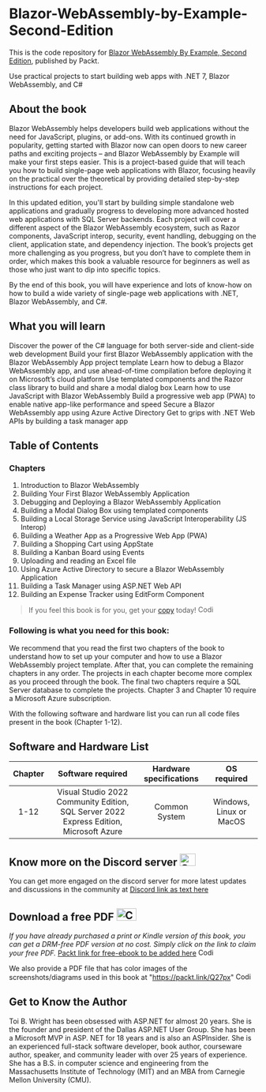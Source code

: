# Blazor-WebAssembly-by-Example-Second-Edition
This is the code repository for [Blazor WebAssembly By Example, Second Edition](https://www.packtpub.com/product/blazor-webassembly-by-example-second-edition/9781803241852), published by Packt.

Use practical projects to start building web apps with .NET 7, Blazor WebAssembly, and C#

## About the book

Blazor WebAssembly helps developers build web applications without the need for JavaScript, plugins, or add-ons. With its continued growth in popularity, getting started with Blazor now can open doors to new career paths and exciting projects – and Blazor WebAssembly by Example will make your first steps easier. This is a project-based guide that will teach you how to build single-page web applications with Blazor, focusing heavily on the practical over the theoretical by providing detailed step-by-step instructions for each project.

In this updated edition, you'll start by building simple standalone web applications and gradually progress to developing more advanced hosted web applications with SQL Server backends. Each project will cover a different aspect of the Blazor WebAssembly ecosystem, such as Razor components, JavaScript interop, security, event handling, debugging on the client, application state, and dependency injection. The book’s projects get more challenging as you progress, but you don’t have to complete them in order, which makes this book a valuable resource for beginners as well as those who just want to dip into specific topics.

By the end of this book, you will have experience and lots of know-how on how to build a wide variety of single-page web applications with .NET, Blazor WebAssembly, and C#.

## What you will learn

Discover the power of the C# language for both server-side and client-side web development
Build your first Blazor WebAssembly application with the Blazor WebAssembly App project template
Learn how to debug a Blazor WebAssembly app, and use ahead-of-time compilation before deploying it on Microsoft’s cloud platform
Use templated components and the Razor class library to build and share a modal dialog box
Learn how to use JavaScript with Blazor WebAssembly
Build a progressive web app (PWA) to enable native app-like performance and speed
Secure a Blazor WebAssembly app using Azure Active Directory
Get to grips with .NET Web APIs by building a task manager app


## Table of Contents
### Chapters
1. Introduction to Blazor WebAssembly
2. Building Your First Blazor WebAssembly Application
3. Debugging and Deploying a Blazor WebAssembly Application
4. Building a Modal Dialog Box using templated components
5. Building a Local Storage Service using JavaScript Interoperability (JS Interop)
6. Building a Weather App as a Progressive Web App (PWA)
7. Building a Shopping Cart using AppState
8. Building a Kanban Board using Events
9. Uploading and reading an Excel file
10. Using Azure Active Directory to secure a Blazor WebAssembly Application
11. Building a Task Manager using ASP.NET Web API
12. Building an Expense Tracker using EditForm Component



> If you feel this book is for you, get your [copy](https://www.amazon.com/Blazor-WebAssembly-Example-practical-projects/dp/1803241853/) today! <img alt="Coding" height="15" width="35"  src="https://media.tenor.com/ex_HDD_k5P8AAAAi/habbo-habbohotel.gif">


### Following is what you need for this book: ###

We recommend that you read the first two chapters of the book to understand how to set up your computer and how to use a Blazor WebAssembly project template. After that, you can complete the remaining chapters in any order. The projects in each chapter become more complex as you proceed through the book. The final two chapters require a SQL Server database to complete the projects. Chapter 3 and Chapter 10 require a Microsoft Azure subscription.

With the following software and hardware list you can run all code files present in the book (Chapter 1-12).

## Software and Hardware List

| Chapter | Software required    | Hardware specifications    | OS required    |
| :---:  | :---: | :---: | :---: |
| 1-12 | Visual Studio 2022 Community Edition, SQL Server 2022 Express Edition, Microsoft Azure | Common System   |  Windows, Linux or MacOS  |

## Know more on the Discord server <img alt="Coding" height="25" width="32"  src="https://cliply.co/wp-content/uploads/2021/08/372108630_DISCORD_LOGO_400.gif">

You can get more engaged on the discord server for more latest updates and discussions in the community at [Discord link as text here](https://packt.link/BlazorWASM2e) 

## Download a free PDF <img alt="Coding" height="25" width="40" src="https://emergency.com.au/wp-content/uploads/2021/03/free.gif">

_If you have already purchased a print or Kindle version of this book, you can get a DRM-free PDF version at no cost. Simply click on the link to claim your free PDF._
[Packt link for free-ebook to be added here](https://packt.link/free-ebook/9781803241852) <img alt="Coding" height="15" width="35"  src="https://media.tenor.com/ex_HDD_k5P8AAAAi/habbo-habbohotel.gif">

We also provide a PDF file that has color images of the screenshots/diagrams used in this book at "https://packt.link/Q27px" <img alt="Coding" height="15" width="35"  src="https://media.tenor.com/ex_HDD_k5P8AAAAi/habbo-habbohotel.gif">


## Get to Know the Author

Toi B. Wright has been obsessed with ASP.NET for almost 20 years. She is the founder and president of the Dallas ASP.NET User Group. She has been a Microsoft MVP in ASP. NET for 18 years and is also an ASPInsider. She is an experienced full-stack software developer, book author, courseware author, speaker, and community leader with over 25 years of experience. She has a B.S. in computer science and engineering from the Massachusetts Institute of Technology (MIT) and an MBA from Carnegie Mellon University (CMU).

